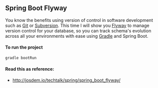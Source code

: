 Spring Boot Flyway
----------------------------------------

You know the benefits using version of control in software development such as [Git](https://git-scm.com/) or [Subversion](https://subversion.apache.org/). This time I will show you [Flyway](https://flywaydb.org/) to manage version control for your database, so you can track schema's evolution across all your environments with ease using [Gradle](https://gradle.org/) and Spring Boot. 

#### To run the project

```bash
gradle bootRun
```

#### Read this as reference:

* http://josdem.io/techtalk/spring/spring_boot_flyway/
